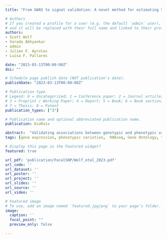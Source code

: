 ```yaml
---
title: "From GWAS to signal validation: A novel method for estimating SNP genetic effects while preserving genomic context"

# Authors
# If you created a profile for a user (e.g. the default `admin` user), write the username (folder name) here 
# and it will be replaced with their full name and linked to their profile.
authors:
- Scott Wolf 
- Varada Abhyankar
- admin
- Julien F. Ayroles
- Luisa F. Pallares

date: "2023-03-13T00:00:00Z"
doi: ""

# Schedule page publish date (NOT publication's date).
publishDate: "2023-03-13T00:00:00Z"

# Publication type.
# Legend: 0 = Uncategorized; 1 = Conference paper; 2 = Journal article;
# 3 = Preprint / Working Paper; 4 = Report; 5 = Book; 6 = Book section;
# 7 = Thesis; 8 = Patent
publication_types: ["3"]

# Publication name and optional abbreviated publication name.
publication: bioRxiv

abstract:  "Validating associations between genotypic and phenotypic variation remains a challenge, despite advancements in association studies. Common approaches for signal validation rely on gene-level perturbations, such as loss-of-function mutations or RNAi, which can only identify effects coarsely. More recent CRISPR-based methods can validate associations at the SNP level, but have significant drawbacks, including resulting off-target effects and being both time-consuming and expensive. Both approaches usually modify the genome of a single genetic background, limiting the generalizability of experiments. To address these challenges, we present a simple, low-cost experimental scheme for validating genetic associations at the SNP level in outbred populations. The approach involves genotyping live outbred individuals at a focal SNP, crossing homozygous individuals with the same genotype at that locus, and contrasting phenotypes across resulting synthetic outbred populations. We tested this method in Drosophila melanogaster, measuring the phenotypic effects of a polymorphism at a naturally-segregating cis-eQTL for the midway gene. Our results demonstrate this method's utility in SNP-level validations of naturally occurring genetic variation regulating complex traits. This method provides a bridge between statistical discovery and validation in the natural context of outbred populations, offering a potential solution to the limitations of current methods."
tags: [gene expression, phenotypic variation,  RNAseq, Gene Ontology, transcriptional variance, gene expression variance ]

# Display this page in the Featured widget?
featured: true

url_pdf: 'publication/FocalSNP/Wolf_etal_2023.pdf'
url_code: ''
url_dataset: ''
url_poster: ''
url_project: ''
url_slides: ''
url_source: ''
url_video: ''

# Featured image
# To use, add an image named `featured.jpg/png` to your page's folder. 
image:
  caption: ''
  focal_point: ""
  preview_only: false

---
```


